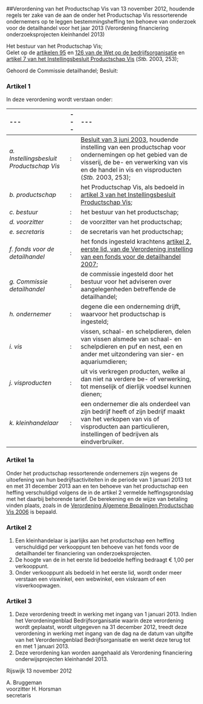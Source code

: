 <meta http-equiv='Content-Type' content='text/html; charset=utf-8' />

##Verordening van het Productschap Vis van 13 november 2012, houdende regels ter zake van de aan de onder het Productschap Vis ressorterende ondernemers op te leggen bestemmingsheffing ten behoeve van onderzoek voor de detailhandel voor het jaar 2013 (Verordening financiering onderzoeksprojecten kleinhandel 2013)

Het bestuur van het Productschap Vis;  
Gelet op de [artikelen 95](../../../../../../../wet/wet/op/de/bedrijfsorganisatie/BWBR0002058/README.md) en [126 van de Wet op de bedrijfsorganisatie](../../../../../../../wet/wet/op/de/bedrijfsorganisatie/BWBR0002058/README.md) en [artikel 7 van het Instellingsbesluit Productschap Vis](../../../../../../../AMvB/instellingsbesluit/productschap/vis/BWBR0015163/README.md) (*Stb.* 2003, 253);

Gehoord de Commissie detailhandel;
Besluit:    

### Artikel  1  

In deze verordening wordt verstaan onder:  

| --- | --- | --- |
|:---|:---|:---|
|  *a. Instellingsbesluit Productschap Vis*   | :  | [Besluit van 3 juni 2003](../../../../../../../AMvB/instellingsbesluit/productschap/vis/BWBR0015163/README.md), houdende instelling van een productschap voor ondernemingen op het gebied van de visserij, de be- en verwerking van vis en de handel in vis en visproducten (*Stb.* 2003, 253);  |
|  *b. productschap*   | :  | het Productschap Vis, als bedoeld in [artikel 3 van het Instellingsbesluit Productschap Vis](../../../../../../../AMvB/instellingsbesluit/productschap/vis/BWBR0015163/README.md);  |
|  *c. bestuur*   | :  | het bestuur van het productschap;  |
|  *d. voorzitter*   | :  | de voorzitter van het productschap;  |
|  *e. secretaris*   | :  | de secretaris van het productschap;  |
|  *f. fonds voor de detailhandel*   | :  | het fonds ingesteld krachtens [artikel 2, eerste lid, van de Verordening instelling van een fonds voor de detailhandel 2007](../../../../../../../pbo/verordening/instelling/van/een/fonds/voor/de/detailhandel/2007/BWBR0023224/README.md);  |
|  *g. Commissie detailhandel*   | :  | de commissie ingesteld door het bestuur voor het adviseren over aangelegenheden betreffende de detailhandel;  |
|  *h. ondernemer*   | :  | degene die een onderneming drijft, waarvoor het productschap is ingesteld;  |
|  *i. vis*   | :  | vissen, schaal- en schelpdieren, delen van vissen alsmede van schaal- en schelpdieren en puf en nest, een en ander met uitzondering van sier- en aquariumdieren;  |
|  *j. visproducten*   | :  | uit vis verkregen producten, welke al dan niet na verdere be- of verwerking, tot menselijk of dierlijk voedsel kunnen dienen;  |
|  *k. kleinhandelaar*   | :  | een ondernemer die als onderdeel van zijn bedrijf heeft of zijn bedrijf maakt van het verkopen van vis of visproducten aan particulieren, instellingen of bedrijven als eindverbruiker.  |

### Artikel  1a  

Onder het productschap ressorterende ondernemers zijn wegens de uitoefening van hun bedrijfsactiviteiten in de periode van 1 januari 2013 tot en met 31 december 2013 aan en ten behoeve van het productschap een heffing verschuldigd volgens de in de artikel 2 vermelde heffingsgrondslag met het daarbij behorende tarief. De berekening en de wijze van betaling vinden plaats, zoals in de [Verordening Algemene Bepalingen Productschap Vis 2006](../../../../../../../pbo/verordening/algemene/bepalingen/productschap/vis/2006/BWBR0021756/README.md) is bepaald.  

### Artikel  2  

1.  Een kleinhandelaar is jaarlijks aan het productschap een heffing verschuldigd per verkooppunt ten behoeve van het fonds voor de detailhandel ter financiering van onderzoeksprojecten.   
2.  De hoogte van de in het eerste lid bedoelde heffing bedraagt € 1,00 per verkooppunt.   
3.  Onder verkooppunt als bedoeld in het eerste lid, wordt onder meer verstaan een viswinkel, een webwinkel, een viskraam of een visverkoopwagen.   

### Artikel  3  

1.  Deze verordening treedt in werking met ingang van 1 januari 2013. Indien het Verordeningenblad Bedrijfsorganisatie waarin deze verordening wordt geplaatst, wordt uitgegeven na 31 december 2012, treedt deze verordening in werking met ingang van de dag na de datum van uitgifte van het Verordeningenblad Bedrijfsorganisatie en werkt deze terug tot en met 1 januari 2013.   
2.  Deze verordening kan worden aangehaald als Verordening financiering onderwijsprojecten kleinhandel 2013.   

Rijswijk 
13 november 2012   

A. Bruggeman  
voorzitter 
H. Horsman  
secretaris    
